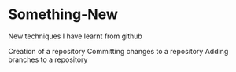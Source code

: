 # Something-New
New techniques I have learnt from github

Creation of a repository 
Committing changes to a repository 
Adding branches to a repository 
